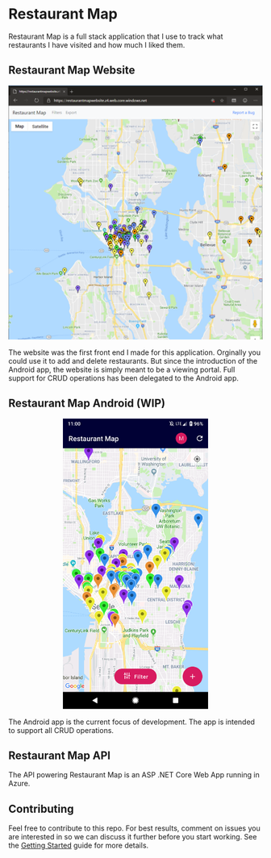 # Restaurant Map #

Restaurant Map is a full stack application that I use to track what restaurants I have visited and how much I liked them.

## Restaurant Map Website ##

<p align="center">
<img src="./ReadmeImages/website.png" width="528.5">
</p>

The website was the first front end I made for this application. Orginally you could use it to add and delete restaurants. But since the introduction of the Android app, the website is simply meant to be a viewing portal. Full support for CRUD operations has been delegated to the Android app.

## Restaurant Map Android (WIP) ##
<p align="center">
<img src="./ReadmeImages/android.png" width="288">
</p>

The Android app is the current focus of development. The app is intended to support all CRUD operations.

## Restaurant Map API ##

The API powering Restaurant Map is an ASP .NET Core Web App running in Azure.

## Contributing ##

Feel free to contribute to this repo. For best results, comment on issues you are interested in so we can discuss it further before you start working. See the [Getting Started](/GettingStarted.md) guide for more details.
